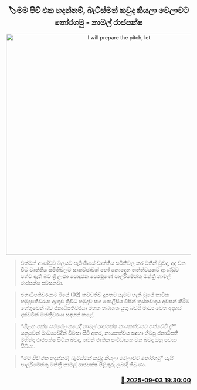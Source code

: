 <p align='center'><b><h2 align='center' title='I will prepare the pitch, let's choose the batsman in time - Namal Rajapaksa'>🏷මම පිච් එක හදන්නම්, බැට්ස්මන් කවුද කියලා වෙලාවට තෝරගමු - නාමල් රාජපක්ෂ</h2></b></p>
<p align='center'><img src='https://helakuru.sgp1.cdn.digitaloceanspaces.com/esana/images/lib/namal-rajapaksha-mm.jpg' width='600' alt='I will prepare the pitch, let's choose the batsman in time - Namal Rajapaksa'></p>

> වත්මන් ආණ්ඩුව බලයට පැමිණියේ වෘත්තීය සමිතිවල කර මතින් වුවද, අද වන විට වෘත්තීය සමිතිවලට සාකච්ඡාවක් හෝ නොදෙන තත්ත්වයකට ආණ්ඩුව පත්ව ඇති බව ශ්‍රී ලංකා පොදුජන පෙරමුණේ පාර්ලිමේන්තු මන්ත්‍රී නාමල් රාජපක්ෂ පවසනවා.

> ජනාධිපතිවරයාට ඊයේ (02) කච්චතිව් දූපතට යෑමට හැකි වූයේ නාවික හමුදාපතිවරයා ඇතුළු ත්‍රිවිධ හමුදාව සහ පොලීසිය විසින් ත්‍රස්තවාදය අවසන් කිරීම හේතුවෙන් බව ජනාධිපතිවරයා මතක තබාගත යුතු බවයි මාධ්‍ය වෙත අදහස් දක්වමින් මන්ත්‍රීවරයා සඳහන් කළේ.

> <em>"මීළඟ පක්ෂ සම්මේලනයේදී නාමල් රාජපක්ෂ නායකත්වයට පත්වේවි ද?"</em> යනුවෙන් මාධ්‍යවේදීන් විමසා සිටි අතර, නායකත්වය සඳහා හිටපු ජනාධිපති මහින්ද රාජපක්ෂ සිටින බවද, තමන් ජාතික සංවිධායක වන බවද ඔහු පවසා සිටියා.

> <em>“මම පිච් එක හදන්නම්, බැට්ස්මන් කවුද කියලා වෙලාවට තෝරගමු” </em>යැයි පාර්ලිමේන්තු මන්ත්‍රී නාමල් රාජපක්ෂ පිළිතුරු ලබාදී තිබුණා.



<h3 align='right'><a href='https://www.helakuru.lk/esana/p/113315/'>📅 2025-09-03 19:30:00</a></h3>
